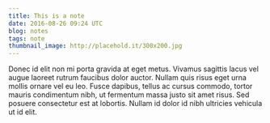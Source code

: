 ```yaml
---
title: This is a note
date: 2016-08-26 09:24 UTC
blog: notes
tags: note
thumbnail_image: http://placehold.it/300x200.jpg
---
```

Donec id elit non mi porta gravida at eget metus. Vivamus sagittis lacus vel augue laoreet rutrum faucibus dolor auctor. Nullam quis risus eget urna mollis ornare vel eu leo. Fusce dapibus, tellus ac cursus commodo, tortor mauris condimentum nibh, ut fermentum massa justo sit amet risus. Sed posuere consectetur est at lobortis. Nullam id dolor id nibh ultricies vehicula ut id elit.